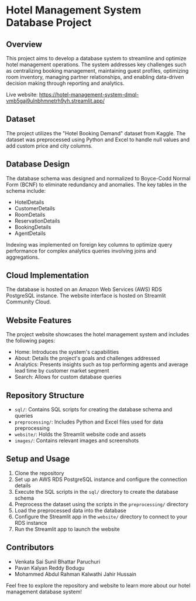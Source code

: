 # Hotel Management System Database Project

## Overview
This project aims to develop a database system to streamline and optimize hotel management operations. The system addresses key challenges such as centralizing booking management, maintaining guest profiles, optimizing room inventory, managing partner relationships, and enabling data-driven decision making through reporting and analytics.

Live website: https://hotel-management-system-dmql-vmb5gaj9ulnbhmnetrh9yh.streamlit.app/

## Dataset
The project utilizes the "Hotel Booking Demand" dataset from Kaggle. The dataset was preprocessed using Python and Excel to handle null values and add custom price and city columns.

## Database Design
The database schema was designed and normalized to Boyce-Codd Normal Form (BCNF) to eliminate redundancy and anomalies. The key tables in the schema include:
- HotelDetails
- CustomerDetails
- RoomDetails
- ReservationDetails
- BookingDetails
- AgentDetails

Indexing was implemented on foreign key columns to optimize query performance for complex analytics queries involving joins and aggregations.

## Cloud Implementation
The database is hosted on an Amazon Web Services (AWS) RDS PostgreSQL instance. The website interface is hosted on Streamlit Community Cloud.

## Website Features
The project website showcases the hotel management system and includes the following pages:
- Home: Introduces the system's capabilities
- About: Details the project's goals and challenges addressed
- Analytics: Presents insights such as top performing agents and average lead time by customer market segment
- Search: Allows for custom database queries

## Repository Structure
- `sql/`: Contains SQL scripts for creating the database schema and queries
- `preprocessing/`: Includes Python and Excel files used for data preprocessing
- `website/`: Holds the Streamlit website code and assets
- `images/`: Contains relevant images and screenshots

## Setup and Usage
1. Clone the repository
2. Set up an AWS RDS PostgreSQL instance and configure the connection details
3. Execute the SQL scripts in the `sql/` directory to create the database schema
4. Preprocess the dataset using the scripts in the `preprocessing/` directory
5. Load the preprocessed data into the database
6. Configure the Streamlit app in the `website/` directory to connect to your RDS instance
7. Run the Streamlit app to launch the website

## Contributors
- Venkata Sai Sunil Bhattar Paruchuri
- Pavan Kalyan Reddy Bodugu
- Mohammed Abdul Rahman Kalwathi Jahir Hussain

Feel free to explore the repository and website to learn more about our hotel management database system!
